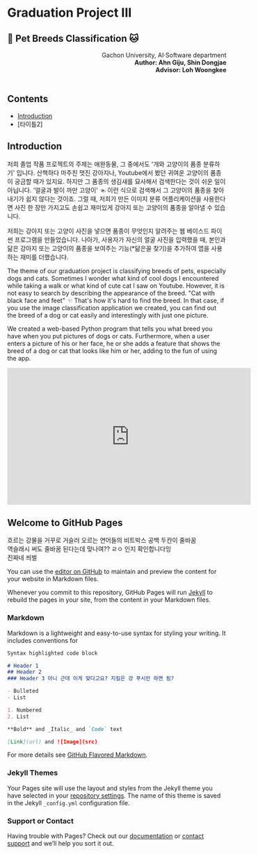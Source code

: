 # **Graduation Project III**

## **🐶 Pet Breeds Classification 🐱**

<div style="text-align: right"> Gachon University, AI·Software department </div>
<div style="text-align: right"><strong> Author: Ahn Giju, Shin Dongjae </strong></div>
<div style="text-align: right"><strong> Advisor: Loh Woongkee </strong></div>

<br>

## Contents

- [Introduction](#introduction)
- [타이틀2]

## Introduction

저희 졸업 작품 프로젝트의 주제는 애완동물, 그 중에서도 '개와 고양이의 품종 분류하기' 입니다. 산책하다 마주친 멋진 강아지나, Youtube에서 봤던 귀여운 고양이의 품종이 궁금할 때가 있지요. 하지만 그 품종의 생김새를 묘사해서 검색한다는 것이 쉬운 일이 아닙니다. '얼굴과 발이 까만 고양이' ☜ 이런 식으로 검색해서 그 고양이의 품종을 찾아내기가 쉽지 않다는 것이죠. 그럴 때, 저희가 만든 이미지 분류 어플리케이션을 사용한다면 사진 한 장만 가지고도 손쉽고 재미있게 강아지 또는 고양이의 품종을 알아낼 수 있습니다.

저희는 강아지 또는 고양이 사진을 넣으면 품종이 무엇인지 알려주는 웹 베이스드 파이썬 프로그램을 만들었습니다. 나아가, 사용자가 자신의 얼굴 사진을 입력했을 때, 본인과 닮은 강아지 또는 고양이의 품종을 보여주는 기능(*닮은꼴 찾기)을 추가하여 앱을 사용하는 재미를 더했습니다.

The theme of our graduation project is classifying breeds of pets, especially dogs and cats. Sometimes I wonder what kind of cool dogs I encountered while taking a walk or what kind of cute cat I saw on Youtube. However, it is not easy to search by describing the appearance of the breed. "Cat with black face and feet" ☜ That's how it's hard to find the breed. In that case, if you use the image classification application we created, you can find out the breed of a dog or cat easily and interestingly with just one picture.

We created a web-based Python program that tells you what breed you have when you put pictures of dogs or cats. Furthermore, when a user enters a picture of his or her face, he or she adds a feature that shows the breed of a dog or cat that looks like him or her, adding to the fun of using the app.

<iframe width="560" height="315" src="https://www.youtube.com/embed/nEeI4QNNJhY" frameborder="0" allow="autoplay; encrypted-media" allowfullscreen></iframe>

## Welcome to GitHub Pages

흐르는 강물을 거꾸로 거슬러 오르는 연어들의 비트박스 공백 두칸이 줄바꿈  
역슬래시 써도    줄바꿈 된다는데 맞나여?? ㄹㅇ 인지 확인합니다잉\
진짜네 씌벌

You can use the [editor on GitHub](https://github.com/GijuAhn/Zolzak_PetBreedsClassification/edit/gh-pages/index.md) to maintain and preview the content for your website in Markdown files.

Whenever you commit to this repository, GitHub Pages will run [Jekyll](https://jekyllrb.com/) to rebuild the pages in your site, from the content in your Markdown files.

### Markdown

Markdown is a lightweight and easy-to-use syntax for styling your writing. It includes conventions for

```markdown
Syntax highlighted code block

# Header 1
## Header 2
### Header 3 아니 근데 이게 맞다고요? 지킬은 걍 푸시만 하면 됨?

- Bulleted
- List

1. Numbered
2. List

**Bold** and _Italic_ and `Code` text

[Link](url) and ![Image](src)
```

For more details see [GitHub Flavored Markdown](https://guides.github.com/features/mastering-markdown/).

### Jekyll Themes

Your Pages site will use the layout and styles from the Jekyll theme you have selected in your [repository settings](https://github.com/GijuAhn/Zolzak_PetBreedsClassification/settings). The name of this theme is saved in the Jekyll `_config.yml` configuration file.

### Support or Contact

Having trouble with Pages? Check out our [documentation](https://docs.github.com/categories/github-pages-basics/) or [contact support](https://support.github.com/contact) and we’ll help you sort it out.
